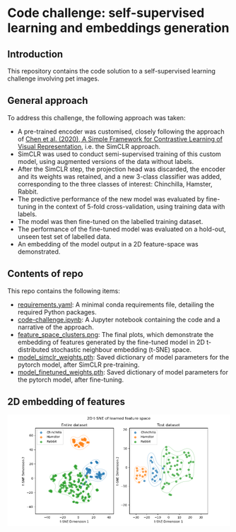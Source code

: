 # Code challenge: self-supervised learning and embeddings generation
## Introduction
This repository contains the code solution to a self-supervised learning challenge involving pet images. 
## General approach
To address this challenge, the following approach was taken:
* A pre-trained encoder was customised, closely following the approach of [Chen et al. (2020), A Simple Framework for Contrastive Learning of Visual Representation](https://arxiv.org/abs/2002.05709), i.e. the SimCLR approach.
* SimCLR was used to conduct semi-supervised training of this custom model, using augmented versions of the data without labels.
* After the SimCLR step, the projection head was discarded, the encoder and its weights was retained, and a new 3-class classifier was added, corresponding to the three classes of interest: Chinchilla, Hamster, Rabbit. 
* The predictive performance of the new model was evaluated by fine-tuning in the context of 5-fold cross-validation, using training data with labels.
* The model was then fine-tuned on the labelled training dataset.
* The performance of the fine-tuned model was evaluated on a hold-out, unseen test set of labelled data.
* An embedding of the model output in a 2D feature-space was demonstrated.
## Contents of repo
This repo contains the following items:
* [requirements.yaml](requirements.yaml): A minimal conda requirements file, detailing the required Python packages. 
* [code-challenge.ipynb](code-challenge.ipynb): A Jupyter notebook containing the code and a narrative of the approach.
* [feature_space_clusters.png](feature_space_clusters.png): The final plots, which demonstrate the embedding of features generated by the fine-tuned model in 2D t-distributed stochastic neighbour embedding (t-SNE) space.
* [model_simclr_weights.pth](model_simclr_weights.pth): Saved dictionary of model parameters for the pytorch model, after SimCLR pre-training.
* [model_finetuned_weights.pth](model_finetuned_weights.pth): Saved dictionary of model parameters for the pytorch model, after fine-tuning.
## 2D embedding of features
![2D embedding in feature space, using t-SDE:](feature_space_clusters.png)
